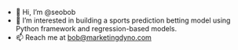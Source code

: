 - 👋 Hi, I’m @seobob
- 👀 I’m interested in building a sports prediction betting model using Python framework and regression-based models.
- 📫 Reach me at bob@marketingdyno.com

<!---
seobob/seobob is a ✨ special ✨ repository because its `README.md` (this file) appears on your GitHub profile.
You can click the Preview link to take a look at your changes.
--->
